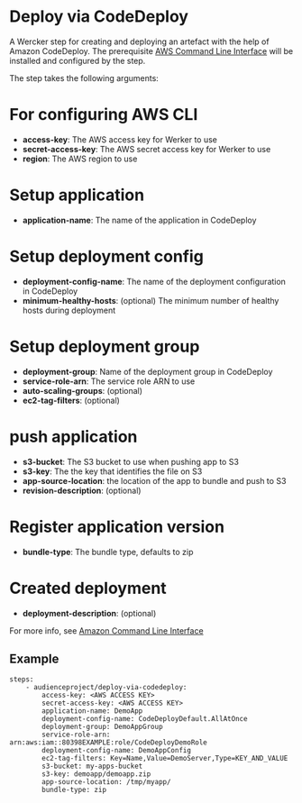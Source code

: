 # Deploy via CodeDeploy

A Wercker step for creating and deploying an artefact with the help of Amazon CodeDeploy.
The prerequisite [AWS Command Line Interface](https://aws.amazon.com/cli/) will be installed and configured by the step. 

The step takes the following arguments:
# For configuring AWS CLI
* **access-key**: The AWS access key for Werker to use
* **secret-access-key**: The AWS secret access key for Werker to use
* **region**: The AWS region to use
# Setup application
* **application-name**: The name of the application in CodeDeploy
# Setup deployment config
* **deployment-config-name**: The name of the deployment configuration in CodeDeploy
* **minimum-healthy-hosts**: (optional) The minimum number of healthy hosts during deployment
# Setup deployment group
* **deployment-group**: Name of the deployment group in CodeDeploy
* **service-role-arn**: The service role ARN to use
* **auto-scaling-groups**: (optional)  
* **ec2-tag-filters**: (optional)
# push application
* **s3-bucket**: The S3 bucket to use when pushing app to S3
* **s3-key**: The the key that identifies the file on S3 
* **app-source-location**: the location of the app to bundle and push to S3
* **revision-description**: (optional) 
# Register application version    
* **bundle-type**: The bundle type, defaults to zip
# Created deployment
* **deployment-description**: (optional)

For more info, see [Amazon Command Line Interface](http://docs.aws.amazon.com/cli/latest/reference/deploy)

## Example

```
steps:
    - audienceproject/deploy-via-codedeploy:
        access-key: <AWS ACCESS KEY>
        secret-access-key: <AWS ACCESS KEY>
        application-name: DemoApp
        deployment-config-name: CodeDeployDefault.AllAtOnce
        deployment-group: DemoAppGroup
        service-role-arn: arn:aws:iam::80398EXAMPLE:role/CodeDeployDemoRole
        deployment-config-name: DemoAppConfig                         
        ec2-tag-filters: Key=Name,Value=DemoServer,Type=KEY_AND_VALUE 
        s3-bucket: my-apps-bucket
        s3-key: demoapp/demoapp.zip
        app-source-location: /tmp/myapp/
        bundle-type: zip
```
